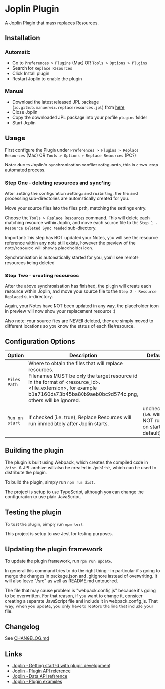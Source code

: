 # Joplin Plugin
A Joplin Plugin that mass replaces Resources.

## Installation

### Automatic

- Go to `Preferences > Plugins` (Mac) OR `Tools > Options > Plugins`
- Search for `Replace Resources`
- Click Install plugin
- Restart Joplin to enable the plugin

### Manual

- Download the latest released JPL package (`io.github.manuerwin.replaceresources.jpl`) from [here](https://github.com/manuerwin/joplin-plugin-replace-resources/releases/latest)
- Close Joplin
- Copy the downloaded JPL package into your profile `plugins` folder
- Start Joplin

## Usage

First configure the Plugin under `Preferences > Plugins > Replace Resources` (Mac) OR `Tools > Options > Replace Resources` (PC?)

Note: due to Joplin's synchronisation conflict safeguards, this is a two-step automated process.

### Step One - deleting resources and sync'ing
After setting the configuration settings and restarting, the file and processing sub-directories are automatically created for you.

Move your source files into the files path, matching the settings entry.

Choose the `Tools > Replace Resources` command.
This will delete each matching resource within Joplin, and move each source file to the `Step 1 - Resource Deleted Sync Needed` sub-directory.

Important: this step has NOT updated your Notes, you will see the resource reference within any note still exists, however the preview of the note/resource will show a placeholder icon.

Synchronisation is automatically started for you, you'll see remote resources being deleted.

### Step Two - creating resources
After the above synchronisation has finished, the plugin will create each resource within Joplin, and move your source file to the `Step 2 - Resource Replaced` sub-directory.

Again, your Notes have NOT been updated in any way, the placeholder icon in preview will now show your replacement resource :)

Also note: your source files are NEVER deleted, they are simply moved to different locations so you know the status of each file/resource.

## Configuration Options

| Option          | Description | Default  |
| --------------- | ----------- | -------  |
| `Files Path`    | Where to obtain the files that will replace resources. <br>Filenames MUST be only the target resource id in the format of <resource_id>.<file_extension>, for example b1a7160da73b45ba80b9aeb0bc9d574c.png, others will be ignored. |       |
| `Run on start`  | If checked (i.e. true), Replace Resources will run immediately after Joplin starts.    | unchecked (i.e. will NOT run on start by default) |

## Building the plugin

The plugin is built using Webpack, which creates the compiled code in `/dist`.
A JPL archive will also be created in `/publish`, which can be used to distribute the plugin.

To build the plugin, simply run `npm run dist`.

The project is setup to use TypeScript, although you can change the configuration to use plain JavaScript.

## Testing the plugin

To test the plugin, simply run `npm test`.

This project is setup to use Jest for testing purposes.

## Updating the plugin framework

To update the plugin framework, run `npm run update`.

In general this command tries to do the right thing - in particular it's going to merge the changes in package.json and .gitignore instead of overwriting. It will also leave "/src" as well as README.md untouched.

The file that may cause problem is "webpack.config.js" because it's going to be overwritten. For that reason, if you want to change it, consider creating a separate JavaScript file and include it in webpack.config.js. That way, when you update, you only have to restore the line that include your file.

## Changelog

See [CHANGELOG.md](CHANGELOG.md)

## Links

- [Joplin - Getting started with plugin development](https://joplinapp.org/api/get_started/plugins/)
- [Joplin - Plugin API reference](https://joplinapp.org/api/references/plugin_api/classes/joplin.html)
- [Joplin - Data API reference](https://joplinapp.org/api/references/rest_api/)
- [Joplin - Plugin examples](https://github.com/laurent22/joplin/tree/dev/packages/app-cli/tests/support/plugins)
